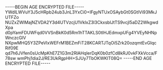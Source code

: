 -----BEGIN AGE ENCRYPTED FILE-----
YWdlLWVuY3J5cHRpb24ub3JnL3YxCi0+IFgyNTUxOSAybGt0SGtlVi93MkJUTFZo
NUZxZWlMajNZVDA2Y3d4UTVzcjU1VklxZ3l3CkxsblJtTS9vcjI5aDZ2WkgwdXpa
d0pYamFDUWFqd0VVSnBkK0d5Rm1hTTAKLS0tIHJEdmxpUFg4YVEyNHNpWnczcGlV
NXpwMHQ5Y3ZPeVlxWEFrM1BEZmFiT28KCARTJTqOi5Zrk20ozqmtEvGIqcRif09E
qd7h6JVfen0sUcMpKhE7Z1G3m2RlAHqlerDqK0b0zfCd8kRJ0vkFXkVcca/F78sw
wmPhj1dia2J/RE3UkRgpHH+SJUy7TbOKWKIT08Q=
-----END AGE ENCRYPTED FILE-----
